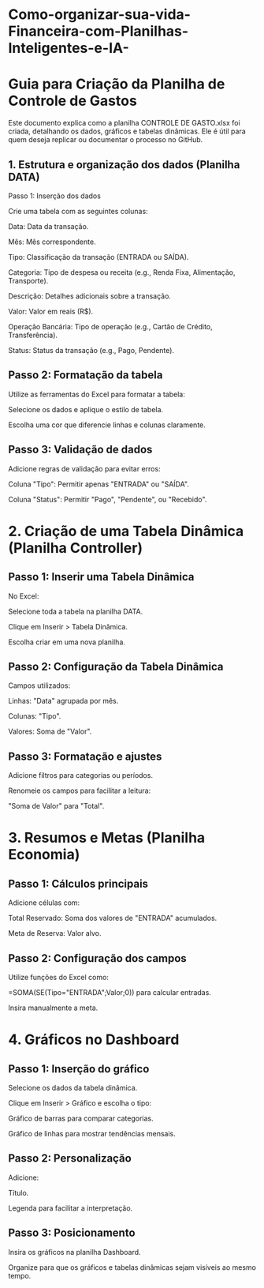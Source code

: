 # Como-organizar-sua-vida-Financeira-com-Planilhas-Inteligentes-e-IA-

# Guia para Criação da Planilha de Controle de Gastos

Este documento explica como a planilha CONTROLE DE GASTO.xlsx foi criada, detalhando os dados, gráficos e tabelas dinâmicas. Ele é útil para quem deseja replicar ou documentar o processo no GitHub.


## 1. Estrutura e organização dos dados (Planilha DATA)

Passo 1: Inserção dos dados

Crie uma tabela com as seguintes colunas:

Data: Data da transação.

Mês: Mês correspondente.

Tipo: Classificação da transação (ENTRADA ou SAÍDA).

Categoria: Tipo de despesa ou receita (e.g., Renda Fixa, Alimentação, Transporte).

Descrição: Detalhes adicionais sobre a transação.

Valor: Valor em reais (R$).

Operação Bancária: Tipo de operação (e.g., Cartão de Crédito, Transferência).

Status: Status da transação (e.g., Pago, Pendente).



## Passo 2: Formatação da tabela

Utilize as ferramentas do Excel para formatar a tabela:

Selecione os dados e aplique o estilo de tabela.

Escolha uma cor que diferencie linhas e colunas claramente.



## Passo 3: Validação de dados

Adicione regras de validação para evitar erros:

Coluna "Tipo": Permitir apenas "ENTRADA" ou "SAÍDA".

Coluna "Status": Permitir "Pago", "Pendente", ou "Recebido".



# 2. Criação de uma Tabela Dinâmica (Planilha Controller)

## Passo 1: Inserir uma Tabela Dinâmica

No Excel:

Selecione toda a tabela na planilha DATA.

Clique em Inserir > Tabela Dinâmica.

Escolha criar em uma nova planilha.

## Passo 2: Configuração da Tabela Dinâmica

Campos utilizados:

Linhas: "Data" agrupada por mês.

Colunas: "Tipo".

Valores: Soma de "Valor".

## Passo 3: Formatação e ajustes

Adicione filtros para categorias ou períodos.

Renomeie os campos para facilitar a leitura:

"Soma de Valor" para "Total".

# 3. Resumos e Metas (Planilha Economia)

## Passo 1: Cálculos principais

Adicione células com:

Total Reservado: Soma dos valores de "ENTRADA" acumulados.

Meta de Reserva: Valor alvo.

## Passo 2: Configuração dos campos

Utilize funções do Excel como:

=SOMA(SE(Tipo="ENTRADA";Valor;0)) para calcular entradas.

Insira manualmente a meta.

# 4. Gráficos no Dashboard

## Passo 1: Inserção do gráfico

Selecione os dados da tabela dinâmica.

Clique em Inserir > Gráfico e escolha o tipo:

Gráfico de barras para comparar categorias.

Gráfico de linhas para mostrar tendências mensais.

## Passo 2: Personalização

Adicione:

Título.

Legenda para facilitar a interpretação.

## Passo 3: Posicionamento

Insira os gráficos na planilha Dashboard.

Organize para que os gráficos e tabelas dinâmicas sejam visíveis ao mesmo tempo.
